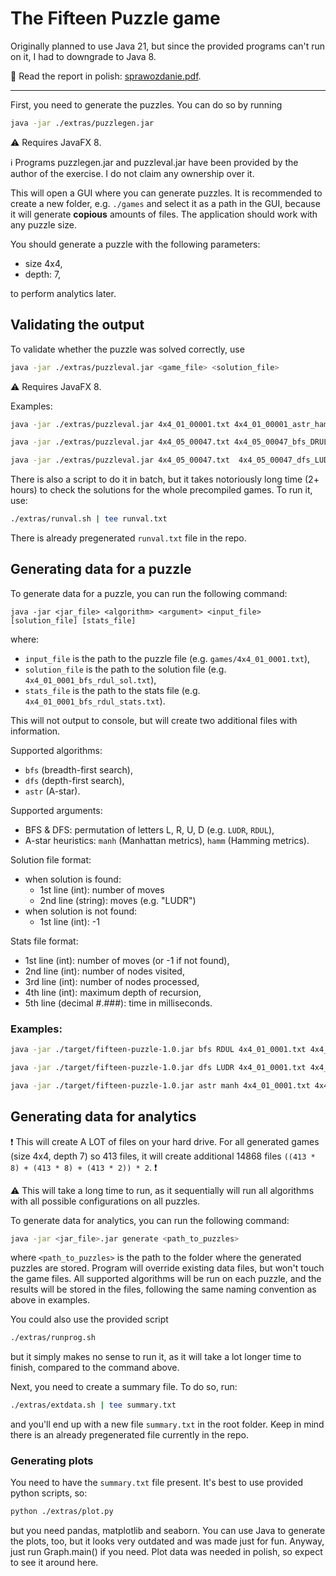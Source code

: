 # The Fifteen Puzzle game

Originally planned to use Java 21, but since the provided programs can't run on it, I had to downgrade to Java 8.

📖 Read the report in polish: [sprawozdanie.pdf](report/sprawozdanie.pdf).

---

First, you need to generate the puzzles. You can do so by running

```bash
java -jar ./extras/puzzlegen.jar
```

⚠️ Requires JavaFX 8.

ℹ️ Programs puzzlegen.jar and puzzleval.jar have been provided by the author of the exercise. I do not claim any
ownership over it.

This will open a GUI where you can generate puzzles. It is recommended to create a new folder, e.g. `./games`
and select it as a path in the GUI, because it will generate __copious__ amounts of files. The application should work
with any puzzle size.

You should generate a puzzle with the following parameters:

- size 4x4,
- depth: 7,

to perform analytics later.

## Validating the output

To validate whether the puzzle was solved correctly, use

```bash
java -jar ./extras/puzzleval.jar <game_file> <solution_file>
```

⚠️ Requires JavaFX 8.

Examples:

```bash
java -jar ./extras/puzzleval.jar 4x4_01_00001.txt 4x4_01_00001_astr_hamm_sol.txt
```

```bash
java -jar ./extras/puzzleval.jar 4x4_05_00047.txt 4x4_05_00047_bfs_DRUL_sol.txt
```

```bash
java -jar ./extras/puzzleval.jar 4x4_05_00047.txt  4x4_05_00047_dfs_LUDR_sol.txt
```

There is also a script to do it in batch, but it takes notoriously long time (2+ hours) to check the solutions for the
whole precompiled games. To run it, use:

```bash
./extras/runval.sh | tee runval.txt
```

There is already pregenerated `runval.txt` file in the repo.

## Generating data for a puzzle

To generate data for a puzzle, you can run the following command:

```
java -jar <jar_file> <algorithm> <argument> <input_file> [solution_file] [stats_file]
```

where:

- `input_file` is the path to the puzzle file (e.g. `games/4x4_01_0001.txt`),
- `solution_file` is the path to the solution file (e.g. `4x4_01_0001_bfs_rdul_sol.txt`),
- `stats_file` is the path to the stats file (e.g. `4x4_01_0001_bfs_rdul_stats.txt`).

This will not output to console, but will create two additional files with information.

Supported algorithms:

* `bfs` (breadth-first search),
* `dfs` (depth-first search),
* `astr` (A-star).

Supported arguments:

* BFS & DFS: permutation of letters L, R, U, D  (e.g. `LUDR`, `RDUL`),
* A-star heuristics: `manh` (Manhattan metrics), `hamm` (Hamming metrics).

Solution file format:

* when solution is found:
    * 1st line (int): number of moves
    * 2nd line (string): moves (e.g. "LUDR")
* when solution is not found:
    * 1st line (int): -1

Stats file format:

* 1st line (int): number of moves (or -1 if not found),
* 2nd line (int): number of nodes visited,
* 3rd line (int): number of nodes processed,
* 4th line (int): maximum depth of recursion,
* 5th line (decimal #.###): time in milliseconds.

### Examples:

```bash
java -jar ./target/fifteen-puzzle-1.0.jar bfs RDUL 4x4_01_0001.txt 4x4_01_0001_bfs_rdul_sol.txt 4x4_01_0001_bfs_rdul_stats.txt
```

```bash
java -jar ./target/fifteen-puzzle-1.0.jar dfs LUDR 4x4_01_0001.txt 4x4_01_0001_dfs_ludr_sol.txt 4x4_01_0001_dfs_ludr_stats.txt
```

```bash
java -jar ./target/fifteen-puzzle-1.0.jar astr manh 4x4_01_0001.txt 4x4_01_0001_astr_manh_sol.txt 4x4_01_0001_astr_manh_stats.txt
```

## Generating data for analytics

❗ This will create A LOT of files on your hard drive. For all generated games (size 4x4, depth 7) so 413 files, it will
create additional 14868 files `((413 * 8) + (413 * 8) + (413 * 2)) * 2`. ❗

⚠️ This will take a long time to run, as it sequentially will run all algorithms with all possible configurations on all
puzzles.

To generate data for analytics, you can run the following command:

```bash
java -jar <jar_file>.jar generate <path_to_puzzles>
```

where `<path_to_puzzles>` is the path to the folder where the generated puzzles are stored. Program will override
existing data files, but won't touch the game files. All supported algorithms will be run on each puzzle, and the
results will be stored in the files, following the same naming convention as above in examples.

You could also use the provided script

```bash
./extras/runprog.sh
```

but it simply makes no sense to run it, as it will take a lot longer time to finish, compared to the command above.

Next, you need to create a summary file. To do so, run:

```bash
./extras/extdata.sh | tee summary.txt
```

and you'll end up with a new file `summary.txt` in the root folder. Keep in mind there is an already pregenerated file
currently in the repo.

### Generating plots

You need to have the `summary.txt` file present. It's best to use provided python scripts, so:

```bash
python ./extras/plot.py
```

but you need pandas, matplotlib and seaborn. You can use Java to generate the plots, too, but it looks very outdated and
was made just for fun. Anyway, just run Graph.main() if you need. Plot data was needed in polish, so expect to see it
around here.

